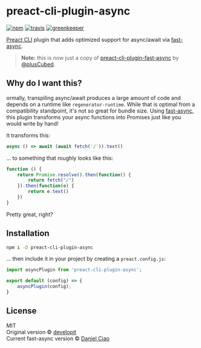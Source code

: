 # preact-cli-plugin-async

[![npm](https://img.shields.io/npm/v/preact-cli-plugin-async.svg)](https://npm.im/preact-cli-plugin-async) [![travis](https://travis-ci.org/developit/preact-cli-plugin-async.svg?branch=master)](https://travis-ci.org/developit/preact-cli-plugin-async) [![greenkeeper](https://badges.greenkeeper.io/developit/preact-cli-plugin-async.svg)](https://greenkeeper.io/)

[Preact CLI] plugin that adds optimized support for async/await via [fast-async].

> **Note:** this is now just a copy of [preact-cli-plugin-fast-async](https://github.com/plusCubed/preact-cli-plugin-fast-async) by [@plusCubed](https://github.com/pluscubed).

## Why do I want this?

ormally, transpiling async/await produces a large amount of code and depends on a runtime like `regenerator-runtime`.  While that is optimal from a compatibility standpoint, it's not so great for bundle size.  Using [fast-async], this plugin transforms your async functions into Promises just like you would write by hand!

It transforms this:

```js
async () => await (await fetch('/')).text()
```

... to something that roughly looks like this:

```js
function () {
	return Promise.resolve().then(function() {
		return fetch("/")
	}).then(function(e) {
		return e.text()
	})
}
```

 Pretty great, right?

## Installation

```bash
npm i -D preact-cli-plugin-async
```

... then include it in your project by creating a `preact.config.js`:

```js
import asyncPlugin from 'preact-cli-plugin-async';

export default (config) => {
    asyncPlugin(config);
}
```


## License

MIT  
Original version © [developit](https://github.com/developit)  
Current fast-async version © [Daniel Ciao](https://github.com/pluscubed)

[Preact CLI]: https://github.com/developit/preact-cli
[fast-async]: https://github.com/MatAtBread/fast-async
